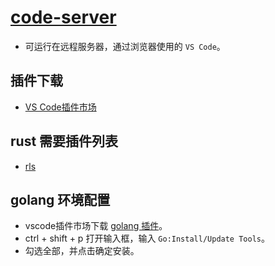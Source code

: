 # [code-server](https://github.com/cdr/code-server)
* 可运行在远程服务器，通过浏览器使用的 `VS Code`。

## 插件下载
* [VS Code插件市场](https://marketplace.visualstudio.com/vscode)

## rust 需要插件列表
* [rls](https://marketplace.visualstudio.com/items?itemName=rust-lang.rust)

## golang 环境配置
* vscode插件市场下载 [golang 插件](https://marketplace.visualstudio.com/items?itemName=ms-vscode.Go)。
* ctrl + shift + p 打开输入框，输入 `Go:Install/Update Tools`。
* 勾选全部，并点击确定安装。